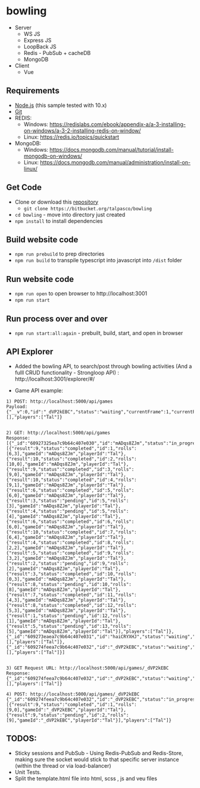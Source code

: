 # bowling

* Server
    * WS JS
    * Express JS
    * LoopBack JS
    * Redis - PubSub + cacheDB
    * MongoDB
* Client
    * Vue

## Requirements

* [Node.js](https://nodejs.org/) (this sample tested with 10.x)
* [Git](https://git-scm.com/downloads)
* REDIS: 
    - Windows: https://redislabs.com/ebook/appendix-a/a-3-installing-on-windows/a-3-2-installing-redis-on-window/
    - Linux: https://redis.io/topics/quickstart
* MongoDB:
    - Windows: https://docs.mongodb.com/manual/tutorial/install-mongodb-on-windows/
    - Linux: https://docs.mongodb.com/manual/administration/install-on-linux/
## Get Code

* Clone or download this [repository](https://bitbucket.org/talpasco/bowling)
    * `git clone https://bitbucket.org/talpasco/bowling` 
* `cd bowling` - move into directory just created
* `npm install` to install dependencies

## Build website code
 
* `npm run prebuild` to prep directories
* `npm run build` to transpile typescript into javascript into `/dist` folder

## Run website code

* `npm run open` to open browser to http://localhost:3001
* `npm run start`


## Run process over and over

* `npm run start:all:again` - prebuilt, build, start, and open in browser

## API Explorer

* Added the bowling API, to search/post through bowling activities (And a fulll CRUD functionality - Strongloop API) : http://localhost:3001/explorer/#/

* Game API example:

```
1) POST: http://localhost:5000/api/games
Payload:
{"__v":0,"id":"_dVP2kEBC","status":"waiting","currentFrame":1,"currentPlayer":"Tal","startingPlayer":"Tal","_id":"609274feea7c9b64c407e032","frames":[],"players":["Tal"]}


2) GET: http://localhost:5000/api/games
Response:
[{"_id":"60927325ea7c9b64c407e030","id":"mADqs8ZJm","status":"in_progress","currentFrame":13,"currentPlayer":"Tal","startingPlayer":"Tal","__v":30,"frames":[{"result":9,"status":"completed","id":1,"rolls":[6,3],"gameId":"mADqs8ZJm","playerId":"Tal"},{"result":10,"status":"completed","id":2,"rolls":[10,0],"gameId":"mADqs8ZJm","playerId":"Tal"},{"result":9,"status":"completed","id":3,"rolls":[9,0],"gameId":"mADqs8ZJm","playerId":"Tal"},{"result":10,"status":"completed","id":4,"rolls":[9,1],"gameId":"mADqs8ZJm","playerId":"Tal"},{"result":6,"status":"completed","id":5,"rolls":[6,0],"gameId":"mADqs8ZJm","playerId":"Tal"},{"result":3,"status":"pending","id":5,"rolls":[3],"gameId":"mADqs8ZJm","playerId":"Tal"},{"result":4,"status":"pending","id":5,"rolls":[4],"gameId":"mADqs8ZJm","playerId":"Tal"},{"result":6,"status":"completed","id":6,"rolls":[6,0],"gameId":"mADqs8ZJm","playerId":"Tal"},{"result":10,"status":"completed","id":7,"rolls":[6,4],"gameId":"mADqs8ZJm","playerId":"Tal"},{"result":4,"status":"completed","id":8,"rolls":[2,2],"gameId":"mADqs8ZJm","playerId":"Tal"},{"result":5,"status":"completed","id":9,"rolls":[3,2],"gameId":"mADqs8ZJm","playerId":"Tal"},{"result":2,"status":"pending","id":9,"rolls":[2],"gameId":"mADqs8ZJm","playerId":"Tal"},{"result":3,"status":"completed","id":10,"rolls":[0,3],"gameId":"mADqs8ZJm","playerId":"Tal"},{"result":8,"status":"pending","id":10,"rolls":[8],"gameId":"mADqs8ZJm","playerId":"Tal"},{"result":7,"status":"completed","id":11,"rolls":[4,3],"gameId":"mADqs8ZJm","playerId":"Tal"},{"result":8,"status":"completed","id":12,"rolls":[5,3],"gameId":"mADqs8ZJm","playerId":"Tal"},{"result":1,"status":"pending","id":12,"rolls":[1],"gameId":"mADqs8ZJm","playerId":"Tal"},{"result":5,"status":"pending","id":13,"rolls":[5],"gameId":"mADqs8ZJm","playerId":"Tal"}],"players":["Tal"]},{"_id":"609273eaea7c9b64c407e031","id":"haiCRYXHJ","status":"waiting","currentFrame":1,"currentPlayer":"Tal","startingPlayer":"Tal","__v":0,"frames":[],"players":["Tal"]},{"_id":"609274feea7c9b64c407e032","id":"_dVP2kEBC","status":"waiting","currentFrame":1,"currentPlayer":"Tal","startingPlayer":"Tal","__v":0,"frames":[],"players":["Tal"]}]


3) GET Request URL: http://localhost:5000/api/games/_dVP2kEBC
Response:
{"_id":"609274feea7c9b64c407e032","id":"_dVP2kEBC","status":"waiting","currentFrame":1,"currentPlayer":"Tal","startingPlayer":"Tal","__v":0,"frames":[],"players":["Tal"]}

4) POST: http://localhost:5000/api/games/_dVP2kEBC
{"_id":"609274feea7c9b64c407e032","id":"_dVP2kEBC","status":"in_progress","currentFrame":2,"currentPlayer":"Tal","startingPlayer":"Tal","__v":2,"frames":[{"result":9,"status":"completed","id":1,"rolls":[9,0],"gameId":"_dVP2kEBC","playerId":"Tal"},{"result":9,"status":"pending","id":2,"rolls":[9],"gameId":"_dVP2kEBC","playerId":"Tal"}],"players":["Tal"]}
```

## TODOS:

* Sticky sessions and PubSub - Using Redis-PubSub and Redis-Store, making sure the socket would stick to that specific server instance (within the thread or via load-balancer)
* Unit Tests.
* Split the template.html file into html, scss , js and veu files